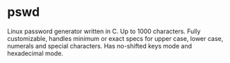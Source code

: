 # pswd
Linux password generator written in C. Up to 1000 characters.
Fully customizable, handles minimum or exact specs for 
upper case, lower case, numerals and special characters.
Has no-shifted keys mode and hexadecimal mode.
